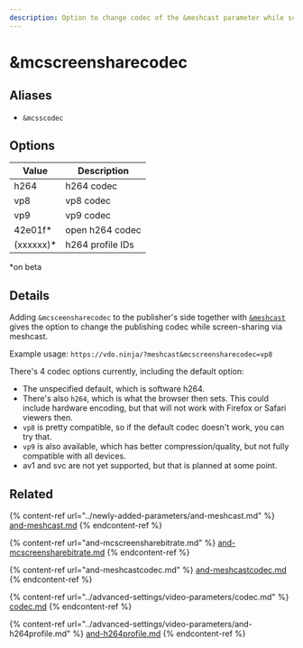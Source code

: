 ```yaml
---
description: Option to change codec of the &meshcast parameter while screen-sharing
---
```


# \&mcscreensharecodec

## Aliases

* `&mcsscodec`

## Options

| Value      | Description      |
| ---------- | ---------------- |
| h264       | h264 codec       |
| vp8        | vp8 codec        |
| vp9        | vp9 codec        |
| 42e01f\*   | open h264 codec  |
| (xxxxxx)\* | h264 profile IDs |

\*on beta

## Details

Adding `&mcsceensharecodec` to the publisher's side together with [`&meshcast`](../newly-added-parameters/and-meshcast.md) gives the option to change the publishing codec while screen-sharing via meshcast.

Example usage: `https://vdo.ninja/?meshcast&mcscreensharecodec=vp8`

There's 4 codec options currently, including the default option:

* The unspecified default, which is software h264.&#x20;
* There's also `h264`, which is what the browser then sets. This could include hardware encoding, but that will not work with Firefox or Safari viewers then.&#x20;
* `vp8` is pretty compatible, so if the default codec doesn't work, you can try that.&#x20;
* `vp9` is also available, which has better compression/quality, but not fully compatible with all devices.&#x20;
* av1 and svc are not yet supported, but that is planned at some point.

## Related

{% content-ref url="../newly-added-parameters/and-meshcast.md" %}
[and-meshcast.md](../newly-added-parameters/and-meshcast.md)
{% endcontent-ref %}

{% content-ref url="and-mcscreensharebitrate.md" %}
[and-mcscreensharebitrate.md](and-mcscreensharebitrate.md)
{% endcontent-ref %}

{% content-ref url="and-meshcastcodec.md" %}
[and-meshcastcodec.md](and-meshcastcodec.md)
{% endcontent-ref %}

{% content-ref url="../advanced-settings/video-parameters/codec.md" %}
[codec.md](../advanced-settings/video-parameters/codec.md)
{% endcontent-ref %}

{% content-ref url="../advanced-settings/video-parameters/and-h264profile.md" %}
[and-h264profile.md](../advanced-settings/video-parameters/and-h264profile.md)
{% endcontent-ref %}
